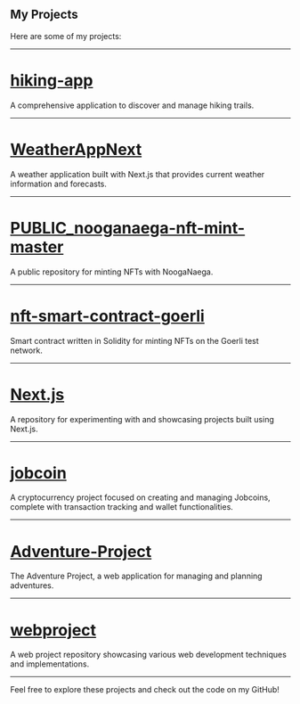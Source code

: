 ## My Projects

Here are some of my projects:

---

# [hiking-app](https://github.com/jinpark1/hiking-app?tab=readme-ov-file)
A comprehensive application to discover and manage hiking trails.

---

# [WeatherAppNext](https://github.com/jinpark1/WeatherAppNext)
A weather application built with Next.js that provides current weather information and forecasts.

---

# [PUBLIC_nooganaega-nft-mint-master](https://github.com/jinpark1/PUBLIC_nooganaega-nft-mint-master)
A public repository for minting NFTs with NoogaNaega.

---

# [nft-smart-contract-goerli](https://github.com/jinpark1/nft-smart-contract-goerli)
Smart contract written in Solidity for minting NFTs on the Goerli test network.

---

# [Next.js](https://github.com/jinpark1/Next.js)
A repository for experimenting with and showcasing projects built using Next.js.

---

# [jobcoin](https://github.com/jinpark1/jobcoin)
A cryptocurrency project focused on creating and managing Jobcoins, complete with transaction tracking and wallet functionalities.

---

# [Adventure-Project](https://github.com/jinpark1/Adventure-Project)
The Adventure Project, a web application for managing and planning adventures.

---

# [webproject](https://github.com/jinpark1/webproject?tab=readme-ov-file)
A web project repository showcasing various web development techniques and implementations.

---

Feel free to explore these projects and check out the code on my GitHub!
